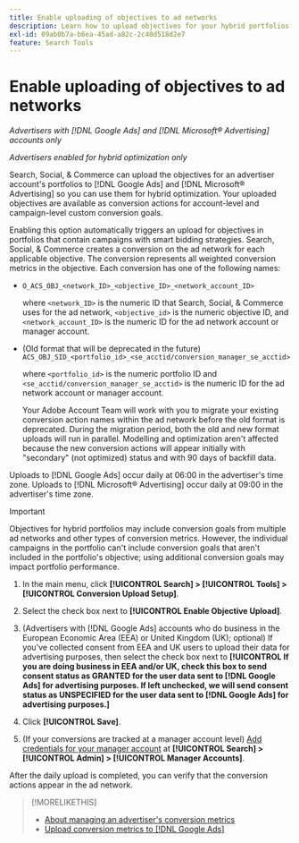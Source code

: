 ```yaml
---
title: Enable uploading of objectives to ad networks
description: Learn how to upload objectives for your hybrid portfolios to [!DNL Google Ads] and [!DNL Microsoft® Advertising].
exl-id: 09ab0b7a-b6ea-45ad-a82c-2c40d518d2e7
feature: Search Tools
---
```

# Enable uploading of objectives to ad networks

*Advertisers with [!DNL Google Ads] and [!DNL Microsoft® Advertising] accounts only*

*Advertisers enabled for hybrid optimization only*

Search, Social, & Commerce can upload the objectives for an advertiser account's portfolios to [!DNL Google Ads] and [!DNL Microsoft® Advertising] so you can use them for hybrid optimization. Your uploaded objectives are available as conversion actions for account-level and campaign-level custom conversion goals.

Enabling this option automatically triggers an upload for objectives in portfolios that contain campaigns with smart bidding strategies. Search, Social, & Commerce creates a conversion on the ad network for each applicable objective. The conversion represents all weighted conversion metrics in the objective. Each conversion has one of the following names:

* `O_ACS_OBJ_<network_ID>_<objective_ID>_<network_account_ID>`

  where `<network_ID>` is the numeric ID that Search, Social, & Commerce uses for the ad network, `<objective_id>` is the numeric objective ID, and `<network_account_ID>` is the numeric ID for the ad network account or manager account.

* (Old format that will be deprecated in the future) `ACS_OBJ_SID_<portfolio_id>_<se_acctid/conversion_manager_se_acctid>`

  where `<portfolio_id>` is the numeric portfolio ID and `<se_acctid/conversion_manager_se_acctid>` is the numeric ID for the ad network account or manager account.

  Your Adobe Account Team will work with you to migrate your existing conversion action names within the ad network before the old format is deprecated. During the migration period, both the old and new format uploads will run in parallel. Modelling and optimization aren't affected because the new conversion actions will appear initially with "secondary" (not optimized) status and with 90 days of backfill data.

Uploads to [!DNL Google Ads] occur daily at 06:00 in the advertiser's time zone. Uploads to [!DNL Microsoft® Advertising] occur daily at 09:00 in the advertiser's time zone.

<!-- Note to self: Conversions tracked by Google Ads and by the Microsoft Advertising universal event tracking (UET) tag aren't re-uploaded to the ad networks. -->

>[!IMPORTANT]
>
>Objectives for hybrid portfolios may include conversion goals from multiple ad networks and other types of conversion metrics. However, the individual campaigns in the portfolio can't include conversion goals that aren't included in the portfolio's objective; using additional conversion goals may impact portfolio performance.

1. In the main menu, click **[!UICONTROL Search] > [!UICONTROL Tools] > [!UICONTROL Conversion Upload Setup]**.

1. Select the check box next to **[!UICONTROL Enable Objective Upload]**.

1. (Advertisers with [!DNL Google Ads] accounts who do business in the European Economic Area (EEA) or United Kingdom (UK); optional) If you've collected consent from EEA and UK users to upload their data for advertising purposes, then select the check box next to **[!UICONTROL If you are doing business in EEA and/or UK, check this box to send consent status as GRANTED for the user data sent to [!DNL Google Ads] for advertising purposes. If left unchecked, we will send consent status as UNSPECIFIED for the user data sent to [!DNL Google Ads] for advertising purposes.]**

1. Click **[!UICONTROL Save]**.

1. (If your conversions are tracked at a manager account level) [Add credentials for your manager account](/help/search-social-commerce/admin/manager-accounts.md) at **[!UICONTROL Search] > [!UICONTROL Admin] > [!UICONTROL Manager Accounts]**.

After the daily upload is completed, you can verify that the conversion actions appear in the ad network.

>[!MORELIKETHIS]
>
>* [About managing an advertiser's conversion metrics](/help/search-social-commerce/admin/conversion-metrics/conversion-metric-about.md)
>* [Upload conversion metrics to [!DNL Google Ads]](conversion-metrics-upload-to-google.md)

